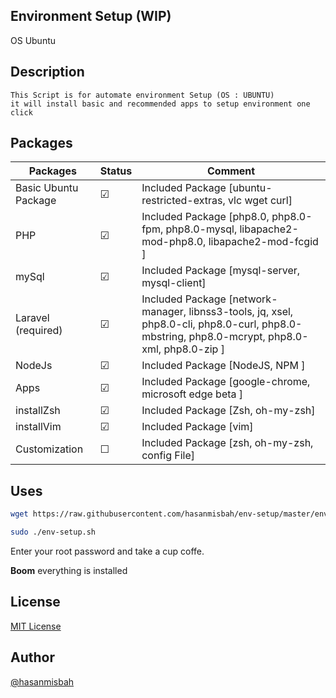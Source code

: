 ## Environment Setup (WIP)
 OS Ubuntu


## Description
    This Script is for automate environment Setup (OS : UBUNTU)
    it will install basic and recommended apps to setup environment one click
 ## Packages

Packages                  | Status       | Comment
---                       | ---          | ---
Basic Ubuntu Package      | &#9745;      | Included Package [ubuntu-restricted-extras, vlc wget curl]
PHP                       | &#9745;      | Included Package [php8.0, php8.0-fpm, php8.0-mysql, libapache2-mod-php8.0, libapache2-mod-fcgid ]
mySql                     | &#9745;      | Included Package [mysql-server, mysql-client]
Laravel (required)        | &#9745;      | Included Package [network-manager, libnss3-tools, jq, xsel, php8.0-cli, php8.0-curl, php8.0-mbstring, php8.0-mcrypt, php8.0-xml, php8.0-zip ]
NodeJs                    | &#9745;      | Included Package [NodeJS, NPM ]
Apps                      | &#9745;      | Included Package [google-chrome, microsoft edge beta ]
installZsh                | &#9745;      | Included Package [Zsh, oh-my-zsh]
installVim                | &#9745;      | Included Package [vim]
Customization             | &#9744;      | Included Package [zsh, oh-my-zsh, config File]


## Uses

```sh
wget https://raw.githubusercontent.com/hasanmisbah/env-setup/master/env-setup.sh

sudo ./env-setup.sh
```

Enter your root password and take a cup coffe.

**Boom** everything is installed

## License
[ MIT License](https://hasan.mit-license.org) 
## Author
[ @hasanmisbah ](https://github.com/hasanmisbah) 
